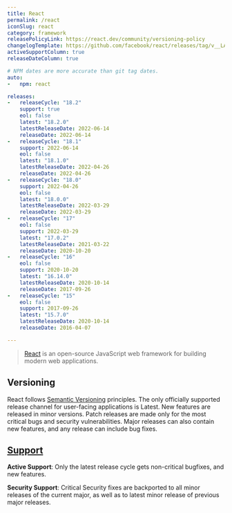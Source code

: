 ```yaml
---
title: React
permalink: /react
iconSlug: react
category: framework
releasePolicyLink: https://react.dev/community/versioning-policy
changelogTemplate: https://github.com/facebook/react/releases/tag/v__LATEST__
activeSupportColumn: true
releaseDateColumn: true

# NPM dates are more accurate than git tag dates.
auto:
-   npm: react

releases:
-   releaseCycle: "18.2"
    support: true
    eol: false
    latest: "18.2.0"
    latestReleaseDate: 2022-06-14
    releaseDate: 2022-06-14
-   releaseCycle: "18.1"
    support: 2022-06-14
    eol: false
    latest: "18.1.0"
    latestReleaseDate: 2022-04-26
    releaseDate: 2022-04-26
-   releaseCycle: "18.0"
    support: 2022-04-26
    eol: false
    latest: "18.0.0"
    latestReleaseDate: 2022-03-29
    releaseDate: 2022-03-29
-   releaseCycle: "17"
    eol: false
    support: 2022-03-29
    latest: "17.0.2"
    latestReleaseDate: 2021-03-22
    releaseDate: 2020-10-20
-   releaseCycle: "16"
    eol: false
    support: 2020-10-20
    latest: "16.14.0"
    latestReleaseDate: 2020-10-14
    releaseDate: 2017-09-26
-   releaseCycle: "15"
    eol: false
    support: 2017-09-26
    latest: "15.7.0"
    latestReleaseDate: 2020-10-14
    releaseDate: 2016-04-07

---
```


> [React](https://react.dev/) is an open-source JavaScript web framework for building modern web applications.

## Versioning

React follows [Semantic Versioning](https://semver.org/) principles. The only officially supported release channel for user-facing applications is Latest. New features are released in minor versions. Patch releases are made only for the most critical bugs and security vulnerabilities. Major releases can also contain new features, and any release can include bug fixes.

## [Support](https://github.com/reactjs/react.dev/issues/1745)

**Active Support**: Only the latest release cycle gets non-critical bugfixes, and new features.

**Security Support**: Critical Security fixes are backported to all minor releases of the current major, as well as to latest minor release of previous major releases.
